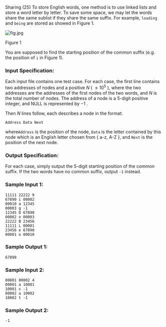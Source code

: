 Sharing (25)
To store English words, one method is to use linked lists and store a word
letter by letter. To save some space, we may let the words share the same
sublist if they share the same suffix. For example, `loading` and `being` are
stored as showed in Figure 1.

![fig.jpg](https://images.ptausercontent.com/ef0a1fdf-3d9f-46dc-9a27-21f989270fd4.jpg)

Figure 1

You are supposed to find the starting position of the common suffix (e.g. the
position of `i` in Figure 1).

### Input Specification:

Each input file contains one test case. For each case, the first line contains
two addresses of nodes and a positive $N$ ( $\le 10^5$ ), where the two
addresses are the addresses of the first nodes of the two words, and $N$ is
the total number of nodes. The address of a node is a 5-digit positive
integer, and NULL is represented by $-1$ .

Then $N$ lines follow, each describes a node in the format:

    
    
    Address Data Next
    

where`Address` is the position of the node, `Data` is the letter contained by
this node which is an English letter chosen from { a-z, A-Z }, and `Next` is
the position of the next node.

### Output Specification:

For each case, simply output the 5-digit starting position of the common
suffix. If the two words have no common suffix, output `-1` instead.

### Sample Input 1:

    
    
    11111 22222 9
    67890 i 00002
    00010 a 12345
    00003 g -1
    12345 D 67890
    00002 n 00003
    22222 B 23456
    11111 L 00001
    23456 e 67890
    00001 o 00010
    

### Sample Output 1:

    
    
    67890
    

### Sample Input 2:

    
    
    00001 00002 4
    00001 a 10001
    10001 s -1
    00002 a 10002
    10002 t -1
    

### Sample Output 2:

    
    
    -1
    

